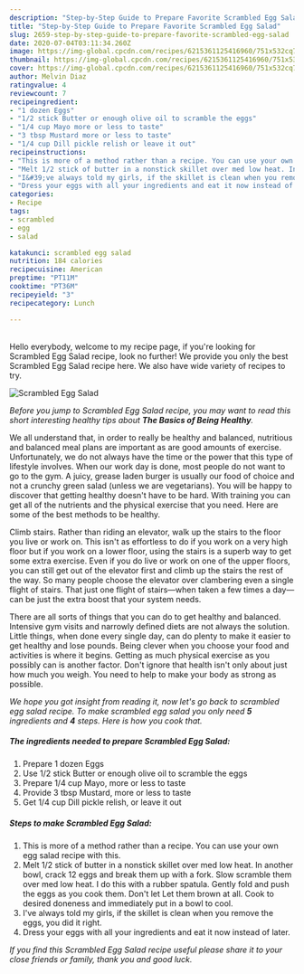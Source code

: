 ```yaml
---
description: "Step-by-Step Guide to Prepare Favorite Scrambled Egg Salad"
title: "Step-by-Step Guide to Prepare Favorite Scrambled Egg Salad"
slug: 2659-step-by-step-guide-to-prepare-favorite-scrambled-egg-salad
date: 2020-07-04T03:11:34.260Z
image: https://img-global.cpcdn.com/recipes/6215361125416960/751x532cq70/scrambled-egg-salad-recipe-main-photo.jpg
thumbnail: https://img-global.cpcdn.com/recipes/6215361125416960/751x532cq70/scrambled-egg-salad-recipe-main-photo.jpg
cover: https://img-global.cpcdn.com/recipes/6215361125416960/751x532cq70/scrambled-egg-salad-recipe-main-photo.jpg
author: Melvin Diaz
ratingvalue: 4
reviewcount: 7
recipeingredient:
- "1 dozen Eggs"
- "1/2 stick Butter or enough olive oil to scramble the eggs"
- "1/4 cup Mayo more or less to taste"
- "3 tbsp Mustard more or less to taste"
- "1/4 cup Dill pickle relish or leave it out"
recipeinstructions:
- "This is more of a method rather than a recipe. You can use your own egg salad recipe with this."
- "Melt 1/2 stick of butter in a nonstick skillet over med low heat. In another bowl, crack 12 eggs and break them up with a fork. Slow scramble them over med low heat. I do this with a rubber spatula. Gently fold and push the eggs as you cook them. Don&#39;t let Let them brown at all. Cook to desired doneness and immediately put in a bowl to cool."
- "I&#39;ve always told my girls, if the skillet is clean when you remove the eggs, you did it right."
- "Dress your eggs with all your ingredients and eat it now instead of later."
categories:
- Recipe
tags:
- scrambled
- egg
- salad

katakunci: scrambled egg salad 
nutrition: 184 calories
recipecuisine: American
preptime: "PT11M"
cooktime: "PT36M"
recipeyield: "3"
recipecategory: Lunch

---
```

<br>
Hello everybody, welcome to my recipe page, if you're looking for Scrambled Egg Salad recipe, look no further! We provide you only the best Scrambled Egg Salad recipe here. We also have wide variety of recipes to try.
<br>


![Scrambled Egg Salad](https://img-global.cpcdn.com/recipes/6215361125416960/751x532cq70/scrambled-egg-salad-recipe-main-photo.jpg)

<i>Before you jump to Scrambled Egg Salad recipe, you may want to read this short interesting healthy tips about <strong>The Basics of Being Healthy</strong>.</i>

We all understand that, in order to really be healthy and balanced, nutritious and balanced meal plans are important as are good amounts of exercise. Unfortunately, we do not always have the time or the power that this type of lifestyle involves. When our work day is done, most people do not want to go to the gym. A juicy, grease laden burger is usually our food of choice and not a crunchy green salad (unless we are vegetarians). You will be happy to discover that getting healthy doesn't have to be hard. With training you can get all of the nutrients and the physical exercise that you need. Here are some of the best methods to be healthy.

Climb stairs. Rather than riding an elevator, walk up the stairs to the floor you live or work on. This isn't as effortless to do if you work on a very high floor but if you work on a lower floor, using the stairs is a superb way to get some extra exercise. Even if you do live or work on one of the upper floors, you can still get out of the elevator first and climb up the stairs the rest of the way. So many people choose the elevator over clambering even a single flight of stairs. That just one flight of stairs—when taken a few times a day—can be just the extra boost that your system needs. 

There are all sorts of things that you can do to get healthy and balanced. Intensive gym visits and narrowly defined diets are not always the solution. Little things, when done every single day, can do plenty to make it easier to get healthy and lose pounds. Being clever when you choose your food and activities is where it begins. Getting as much physical exercise as you possibly can is another factor. Don't ignore that health isn't only about just how much you weigh. You need to help to make your body as strong as possible. 


<i>We hope you got insight from reading it, now let's go back to scrambled egg salad recipe. To make scrambled egg salad you only need <strong>5</strong> ingredients and <strong>4</strong> steps. Here is how you cook that.
</i>

##### The ingredients needed to prepare Scrambled Egg Salad:

1. Prepare 1 dozen Eggs
1. Use 1/2 stick Butter or enough olive oil to scramble the eggs
1. Prepare 1/4 cup Mayo, more or less to taste
1. Provide 3 tbsp Mustard, more or less to taste
1. Get 1/4 cup Dill pickle relish, or leave it out


##### Steps to make Scrambled Egg Salad:

1. This is more of a method rather than a recipe. You can use your own egg salad recipe with this.
1. Melt 1/2 stick of butter in a nonstick skillet over med low heat. In another bowl, crack 12 eggs and break them up with a fork. Slow scramble them over med low heat. I do this with a rubber spatula. Gently fold and push the eggs as you cook them. Don&#39;t let Let them brown at all. Cook to desired doneness and immediately put in a bowl to cool.
1. I&#39;ve always told my girls, if the skillet is clean when you remove the eggs, you did it right.
1. Dress your eggs with all your ingredients and eat it now instead of later.


<i>If you find this Scrambled Egg Salad recipe useful please share it to your close friends or family, thank you and good luck.</i>
